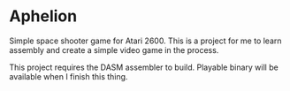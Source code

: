 # Aphelion
Simple space shooter game for Atari 2600. This is a project for me to learn assembly and create a simple video game in the process.

This project requires the DASM assembler to build. Playable binary will be available when I finish this thing.
